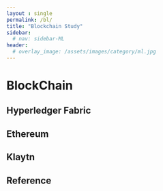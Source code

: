 ```yaml
---
layout : single
permalink: /bl/
title: "Blockchain Study"
sidebar:
  # nav: sidebar-ML
header:
  # overlay_image: /assets/images/category/ml.jpg
---
```


# BlockChain

## Hyperledger Fabric

## Ethereum

## Klaytn


## Reference

